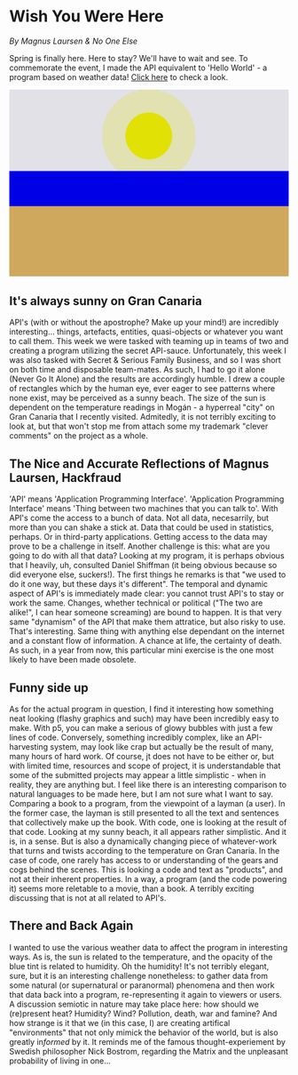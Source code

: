 # Wish You Were Here
<i>By Magnus Laursen & No One Else</i>

Spring is finally here. Here to stay? We'll have to wait and see. To commemorate the event, I made the API equivalent to 'Hello World' - a program based on weather data! [Click here](https://cdn.rawgit.com/Magnusaur/aesth-prog/df88f3c5/mini_ex/mini_ex8/weather_index.html) to check a look.

![alt](https://github.com/Magnusaur/aesth-prog/blob/master/mini_ex/mini_ex8/weather_screenshot.png)
## It's always sunny on Gran Canaria
API's (with or without the apostrophe? Make up your mind!) are incredibly interesting... things, artefacts, entities, quasi-objects or whatever you want to call them. This week we were tasked with teaming up in teams of two and creating a program utilizing the secret API-sauce. Unfortunately, this week I was also tasked with Secret & Serious Family Business, and so I was short on both time and disposable team-mates. As such, I had to go it alone (Never Go It Alone) and the results are accordingly humble. I drew a couple of rectangles which by the human eye, ever eager to see patterns where none exist, may be perceived as a sunny beach. The size of the sun is dependent on the temperature readings in Mogán - a hyperreal "city" on Gran Canaria that I recently visited. Admitedly, it is not terribly exciting to look at, but that won't stop me from attach some my trademark "clever comments" on the project as a whole.

## The Nice and Accurate Reflections of Magnus Laursen, Hackfraud
'API' means 'Application Programming Interface'. 'Application Programming Interface' means 'Thing between two machines that you can talk to'. With API's come the access to a bunch of data. Not all data, necesarrily, but more than you can shake a stick at. Data that could be used in statistics, perhaps. Or in third-party applications. Getting access to the data may prove to be a challenge in itself. Another challenge is this: what are you going to do with all that data? Looking at my program, it is perhaps obvious that I heavily, uh, consulted Daniel Shiffman (it being obvious because so did everyone else, suckers!). The first things he remarks is that "we used to do it one way, but these days it's different". The temporal and dynamic aspect of API's is immediately made clear: you cannot trust API's to stay or work the same. Changes, whether technical or political ("The two are alike!", I can hear someone screaming) are bound to happen. It is that very same "dynamism" of the API that make them attratice, but also risky to use. That's interesting. Same thing with anything else dependant on the internet and a constant flow of information. A chance at life, the certainty of death. As such, in a year from now, this particular mini exercise is the one most likely to have been made obsolete.

## Funny side up
As for the actual program in question, I find it interesting how something neat looking (flashy graphics and such) may have been incredibly easy to make. With p5, you can make a serious of glowy bubbles with just a few lines of code. Conversely, something incredibly complex, like an API-harvesting system, may look like crap but actually be the result of many, many hours of hard work. Of course, jt does not have to be either or, but with limited time, resources and scope of project, it is understandable that some of the submitted projects may appear a little simplistic - when in reality, they are anything but. I feel like there is an interesting comparison to natural languages to be made here, but I am not sure what I want to say. Comparing a book to a program, from the viewpoint of a layman (a user). In the former case, the layman is still presented to all the text and sentences that collectively make up the book. With code, one is looking at the result of that code. Looking at my sunny beach, it all appears rather simplistic. And it is, in a sense. But is also a dynamically changing piece of whatever-work that turns and twists according to the temperature on Gran Canaria. In the case of code, one rarely has access to or understanding of the gears and cogs behind the scenes. This is looking a code and text as "products", and not at their inherent properties. In a way, a program (and the code powering it) seems more reletable to a movie, than a book. A terribly exciting discussing that is not at all related to API's.

## There and Back Again
I wanted to use the various weather data to affect the program in interesting ways. As is, the sun is related to the temperature, and the opacity of the blue tint is related to humidity. Oh the humidity! It's not terribly elegant, sure, but it is an interesting challenge nonetheless: to gather data from some natural (or supernatural or paranormal) phenomena and then work that data back into a program, re-representing it again to viewers or users. A discussion semiotic in nature may take place here: how should we (re)present heat? Humidity? Wind? Pollution, death, war and famine? And how strange is it that we (in this case, I) are creating artifical "environments" that not only mimick the behavior of the world, but is also greatly in<i>formed</i> by it. It reminds me of the famous thought-experiement by Swedish philosopher Nick Bostrom, regarding the Matrix and the unpleasant probability of living in one...



